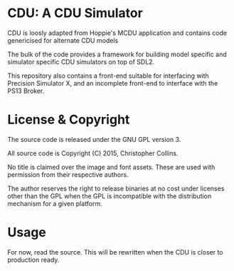 # CDU: A CDU Simulator

CDU is loosly adapted from Hoppie's MCDU application and contains code 
  genericised for alternate CDU models

The bulk of the code provides a framework for building model specific and
simulator specific CDU simulators on top of SDL2.

This repository also contains a front-end suitable for interfacing with
Precision Simulator X, and an incomplete front-end to interface with the
PS13 Broker.

# License & Copyright

The source code is released under the GNU GPL version 3.

All source code is Copyright (C) 2015, Christopher Collins.

No title is claimed over the image and font assets.  These are used
with permission from their respective authors.

The author reserves the right to release binaries at no cost under 
licenses other than the GPL when the GPL is incompatible with the 
distribution mechanism for a given platform.

# Usage

For now, read the source.  This will be rewritten when the CDU is closer
to production ready.
